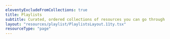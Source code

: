 ```yaml
---
eleventyExcludeFromCollections: true
title: Playlists
subtitle: Curated, ordered collections of resources you can go through in a sitting.
layout: "resources/playlist/PlaylistsLayout.11ty.tsx"
resourceType: "page"
---
```

